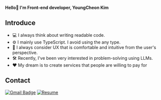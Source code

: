 **Hello👋 I'm Front-end developer, YoungCheon Kim**

## Introduce
- 💻 I always think about writing readable code.
- ⚙️ I mainly use TypeScript. I avoid using the any type.
- 🔎 I always consider UX that is comfortable and intuitive from the user's perspective.
- 🛠️ Recently, I've been very interested in problem-solving using LLMs.
- ♥️ My dream is to create services that people are willing to pay for

## Contact
[![Gmail Badge](https://img.shields.io/badge/Gmail-d14836?style=flat-square&logo=Gmail&logoColor=white&link=mailto:kyt031522@gmail.com)](mailto:kyt031522@gmail.com)
[![Resume]([https://img.shields.io/badge/Resume-4285F4?style=flat-square&logo=googledocs&logoColor=white)](https://drive.google.com/file/d/1K6xL4SyVI8eaDWmpwUZQFdsfMRH-D8qb/view?usp=sharing](https://drive.google.com/file/d/1dLNwt0DCHUAm7ZLT7yvRZcVdJ4oy-BaX/view?usp=sharing))
